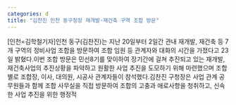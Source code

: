 ```yaml
---
categories: d
title: "김찬진 인천 동구청장 재개발·재건축 구역 조합 방문"
---
```

[인천=김학철기자]인천 동구(김찬진)는 지난 20일부터 2일간 관내 재개발, 재건축 등 7개 구역의 정비사업 조합을 방문하여 조합 임원 등 관계자와 대화의 시간을 가졌다고 23일 밝혔다.이번 조합 방문은 민선8기를 맞이하여 장기간에 걸쳐 추진되고 있는 재개발, 재건축사업의 추진상황을 파악하고 원활한 사업 추진을 도모하기 위해 마련했으며 조합별로 조합장, 이사, 대의원, 시공사 관계자들이 참석했다.김찬진 구청장은 사업 관계 공무원들과 함께 조합 사무실을 직접 방문하여 조합의 고충과 애로사항을 청취하고, 신속한 사업 추진을 위한 행정적